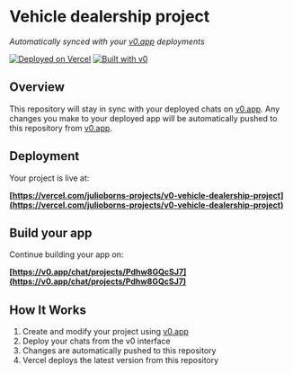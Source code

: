 # Vehicle dealership project

*Automatically synced with your [v0.app](https://v0.app) deployments*

[![Deployed on Vercel](https://img.shields.io/badge/Deployed%20on-Vercel-black?style=for-the-badge&logo=vercel)](https://vercel.com/julioborns-projects/v0-vehicle-dealership-project)
[![Built with v0](https://img.shields.io/badge/Built%20with-v0.app-black?style=for-the-badge)](https://v0.app/chat/projects/Pdhw8GQcSJ7)

## Overview

This repository will stay in sync with your deployed chats on [v0.app](https://v0.app).
Any changes you make to your deployed app will be automatically pushed to this repository from [v0.app](https://v0.app).

## Deployment

Your project is live at:

**[https://vercel.com/julioborns-projects/v0-vehicle-dealership-project](https://vercel.com/julioborns-projects/v0-vehicle-dealership-project)**

## Build your app

Continue building your app on:

**[https://v0.app/chat/projects/Pdhw8GQcSJ7](https://v0.app/chat/projects/Pdhw8GQcSJ7)**

## How It Works

1. Create and modify your project using [v0.app](https://v0.app)
2. Deploy your chats from the v0 interface
3. Changes are automatically pushed to this repository
4. Vercel deploys the latest version from this repository
